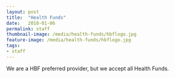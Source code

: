```yaml
---
layout: post
title:  "Health Funds"
date:   2018-01-06
permalink: staff
thumbnail-image: /media/health-funds/hbflogo.jpg
feature-image: /media/health-funds/hbflogo.jpg
tags: 
- staff
---
```


We are a HBF preferred provider, but we accept all Health Funds.
